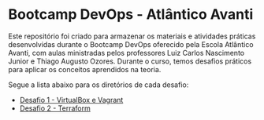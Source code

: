 # Bootcamp DevOps - Atlântico Avanti

Este repositório foi criado para armazenar os materiais e atividades práticas desenvolvidas durante o Bootcamp DevOps oferecido pela Escola Atlântico Avanti, com aulas ministradas pelos professores Luiz Carlos Nascimento Junior e Thiago Augusto Ozores. 
Durante o curso, temos desafios práticos para aplicar os conceitos aprendidos na teoria.

Segue a lista abaixo para os diretórios de cada desafio:
- [Desafio 1 - VirtualBox e Vagrant](https://github.com/JoaoLuizDev/Bootcamp-DevOps-AtlanticoAvanti/tree/main/Desafio-1-VirtualBox-Vagrant)
- [Desafio 2 - Terraform](https://github.com/JoaoLuizDev/Bootcamp-DevOps-AtlanticoAvanti/tree/main/Desafio-2-Terraform)